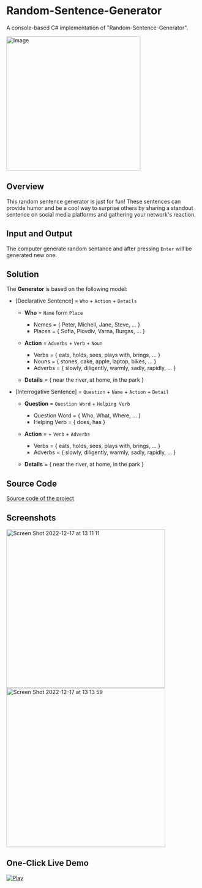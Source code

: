# Random-Sentence-Generator

A console-based C# implementation of "Random-Sentence-Generator".

<p>
<img alt="Image" width="350"px src="https://user-images.githubusercontent.com/74410756/208237853-916e7580-a08b-4272-ac4b-f6e6e9b079db.png">
</p>

## Overview
This random sentence generator is just for fun! These sentences can provide humor and be a cool way to surprise others by sharing a standout sentence on social media platforms and gathering your network's reaction.

## Input and Output
The computer generate random sentance and after pressing `Enter` will be generated new one.

## Solution
The **Generator** is based on the following model:

- [Declarative Sentence] = `Who` + `Action` + `Details`

  - **Who** = `Name` form `Place`

    - Nemes = { Peter, Michell, Jane, Steve, ... }
    - Places = { Sofia, Plovdiv, Varna, Burgas, ... }

  - **Action** = `Adverbs` + `Verb` + `Noun`

    - Verbs = { eats, holds, sees, plays with, brings, ... }
    - Nouns = { stones, cake, apple, laptop, bikes, ... }
    - Adverbs = { slowly, diligently, warmly, sadly, rapidly, ... }

  - **Details** = { near the river, at home, in the park }

- [Interrogative Sentence] = `Question` + `Name` + `Action` + `Detail`

  - **Question** = `Question Word` + `Helping Verb`

    - Question Word = { Who, What, Where, ... }
    - Helping Verb = { does, has }

  - **Action** = + `Verb` + `Adverbs`

    - Verbs = { eats, holds, sees, plays with, brings, ... }
    - Adverbs = { slowly, diligently, warmly, sadly, rapidly, ... }

  - **Details** = { near the river, at home, in the park }

## Source Code
[Source code of the project](RandomSentenceGenerator.cs)

## Screenshots
<img width="414" alt="Screen Shot 2022-12-17 at 13 11 11" src="https://user-images.githubusercontent.com/74410756/208238898-d4e3add4-81b2-420c-997c-c1d825109ca9.png"> <img width="415" alt="Screen Shot 2022-12-17 at 13 13 59" src="https://user-images.githubusercontent.com/74410756/208239014-df0cd826-7a97-42bd-9068-bfa46d6e3b38.png">


## One-Click Live Demo

[<img alt="Play" src="https://user-images.githubusercontent.com/74410756/193477520-ba86bbff-a312-4dbf-942a-c24e902073f7.png">](https://replit.com/@Dochkoff/Random-Sentence-Generator#Main.cs)
